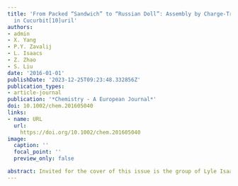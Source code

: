 ```yaml
---
title: 'From Packed “Sandwich” to “Russian Doll”: Assembly by Charge-Transfer Interactions
  in Cucurbit[10]uril'
authors:
- admin
- X. Yang
- P.Y. Zavalij
- L. Isaacs
- Z. Zhao
- S. Liu
date: '2016-01-01'
publishDate: '2023-12-25T09:23:48.332856Z'
publication_types:
- article-journal
publication: '*Chemistry - A European Journal*'
doi: 10.1002/chem.201605040
links:
- name: URL
  url: 
    https://doi.org/10.1002/chem.201605040
image:
  caption: ''
  focal_point: ''
  preview_only: false

abstract: Invited for the cover of this issue is the group of Lyle Isaacs and Simin Liu at the University of Maryland and Wuhan University of Science and Technology. The image depicts two packed “sandwiches” and one supramolecular “Russian doll” that are assembled by host–guest and charge-transfer interactions.
---
```

